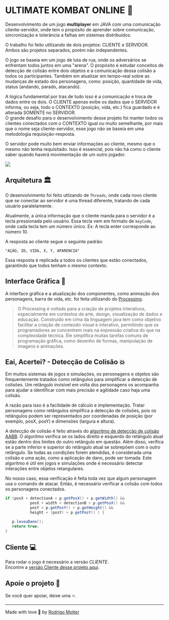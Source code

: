 # ULTIMATE KOMBAT ONLINE 🥊

Desenvolvimento de um jogo **multiplayer** em JAVA com uma comunicação cliente-servidor, onde tem o propósito de aprender sobre comunicação, sincronização e tolerância a falhas em sistemas distribuídos.

O trabalho foi feito utilizando de dois projetos: CLIENTE e SERVIDOR. Ambos são projetos separados, porém não independentes.

O jogo se baseia em um jogo de luta de rua, onde os adversários se enfrentam todos juntos em uma "arena".
O propósito é estudar conceitos de detecção de colisão entre dois objetos e a comunicação dessa colisão a todos os participantes.
Também em atualizar em tempo-real sobre as mudanças de estado dos personagens, como: posição, quantidade de vida, status (andando, parado, atacando).

A lógica fundamental por tras de tudo isso é a comunicação e troca de dados entre os dois.
O CLIENTE apenas exibe os dados que o SERVIDOR informa, ou seja, todo o CONTEXTO (posição, vida, etc.) fica guardado e é alterada SOMENTE no SERVIDOR.
<br>O grande desafio para o desenvolvimento desse projeto foi manter todos os clientes conectados com o CONTEXTO igual ou muito semelhante, por mais que o nome seja cliente-servidor, esse jogo não se baseia em uma metodologia requisição-resposta.

O servidor pode muito bem enviar informações ao cliente, mesmo que o mesmo não tenha requisitado. 
Isso é essencial, pois não há como o cliente saber quando haverá movimentação de um outro jogador.

![](https://github.com/rodrigomolter/jogomultiplayer-servidor/blob/main/runtime.gif) 

## Arquitetura 🏛️
O desenvolvimento foi feito utlizando de `Threads`, onde cada novo cliente que se conectar ao servidor é uma thread diferente, tratando de cada usuário paralelamente.

Atualmente, a única informação que o cliente manda para o servidor é a tecla pressionada pelo usuário.
Essa tecla vem em formato de `keyCode`, onde cada tecla tem um número único. Ex: A tecla enter corresponde ao número 10.

A resposta ao cliente segue o seguinte padrão: 
```
"AÇÃO, ID, VIDA, X, Y, APARENCIA"
```
Essa resposta é replicada a todos os clientes que estão conectados, garantindo que todos tenham o mesmo contexto.

## Interface Gráfica 🎨
A interface gráfica e a atualização dos componentes, como animação dos personagens, barra de vida, etc. foi feita utilizando do [Processing](https://processing.org/).

> O Processing é voltado para a criação de projetos interativos, especialmente em contextos de arte, design, visualização de dados e educação. Construido em cima da linguagem java tem como objetivo facilitar a criação de conteúdo visual e interativo, permitindo que os programadores se concentrem mais na expressão criativa do que na complexidade técnica. Ele simplifica muitas tarefas comuns de programação gráfica, como desenho de formas, manipulação de imagens e animações.

## Eai, Acertei? - Detecção de Colisão 💥

Em muitos sistemas de jogos e simulações, os personagens e objetos são frequentemente tratados como retângulos para simplificar a detecção de colisões. Um retângulo invisível em volta dos personagens os acompanha para ajudar a identificar com mais precisão e agilidade caso haja uma colisão.

A razão para isso é a facilidade de cálculo e implementação. Tratar personagens como retângulos simplifica a detecção de colisões, pois os retângulos podem ser representados por coordenadas de posição (por exemplo, posX, posY) e dimensões (largura e altura).<br>

A detecção de colisão é feito através do [algorítmo de detecção de colisão AABB](https://learnopengl.com/In-Practice/2D-Game/Collisions/Collision-detection). O algoritmo verifica se os lados direito e esquerdo do retângulo atual estão dentro dos limites do outro retângulo em questão. Além disso, verifica se a parte inferior e superior do retângulo atual se sobrepõem com o outro retângulo. Se todas as condições forem atendidas, é considerada uma colisão e uma ação, como a aplicação de dano, pode ser tomada. Este algoritmo é útil em jogos e simulações onde é necessário detectar interações entre objetos retangulares.

No nosso caso, essa verificação é feita toda vez que algum personagem usa o comando de atacar. Então, é necessário verificar a colisão com todos os personagens conectados.
```java
if (posX + detectionA < p.getPosX() + p.getWidth() &&
           posX + width + detectionB > p.getPosX() &&
           posY < p.getPosY() + p.getHeight() &&
           height + (posY) > p.getPosY() ) {

   p.levouDano();
   return true;
}
```

## Cliente 💻
Para rodar o jogo é necessário a versão _CLIENTE_. <br>
Encontre a [versão Cliente desse projeto aqui](https://github.com/rodrigomolter/ultimatekombatonline). <br>

## Apoie o projeto 🙌

Se você quer apoiar, deixe uma ⭐.

___

Made with love 🧡 by [Rodrigo Molter](https://www.linkedin.com/in/rodrigo-molter/)

